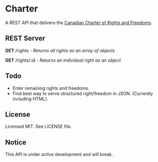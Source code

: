 Charter
=======

A REST API that delivers the [Canadian Charter of Rights and Freedoms].

REST Server
-----------

__GET__ /rights - _Returns all rights as an array of objects_

__GET__ /rights/:id  - _Returns an individual right as an object_

Todo
----

- Enter remaining rights and freedoms.
- Find best way to serve structured right/freedom in JSON.
  (Currently including HTML).

License
-------

Licensed MIT. See LICENSE file.

Notice
------

This API is under active development and will break.

  [Canadian Charter of Rights and Freedoms]: http://en.wikipedia.org/wiki/Canadian_Charter_of_Rights_and_Freedoms
